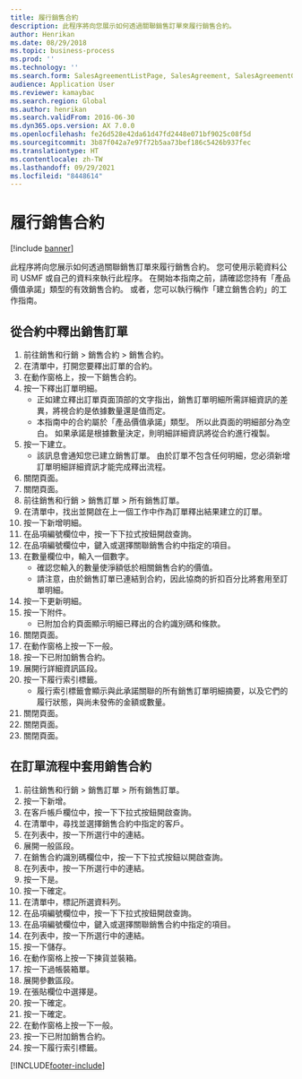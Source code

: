 ```yaml
---
title: 履行銷售合約
description: 此程序將向您展示如何透過關聯銷售訂單來履行銷售合約。
author: Henrikan
ms.date: 08/29/2018
ms.topic: business-process
ms.prod: ''
ms.technology: ''
ms.search.form: SalesAgreementListPage, SalesAgreement, SalesAgreementGenerateReleaseOrder, SalesTableListPage, SalesTable, AgreementLine, SalesCreateOrder,  SalesEditLines, SalesAgreementHistory
audience: Application User
ms.reviewer: kamaybac
ms.search.region: Global
ms.author: henrikan
ms.search.validFrom: 2016-06-30
ms.dyn365.ops.version: AX 7.0.0
ms.openlocfilehash: fe26d528e42da61d47fd2448e071bf9025c08f5d
ms.sourcegitcommit: 3b87f042a7e97f72b5aa73bef186c5426b937fec
ms.translationtype: HT
ms.contentlocale: zh-TW
ms.lasthandoff: 09/29/2021
ms.locfileid: "8448614"
---
```

# <a name="fulfill-sales-agreements"></a>履行銷售合約

[!include [banner](../../includes/banner.md)]

此程序將向您展示如何透過關聯銷售訂單來履行銷售合約。 您可使用示範資料公司 USMF 或自己的資料來執行此程序。 在開始本指南之前，請確認您持有「產品價值承諾」類型的有效銷售合約。 或者，您可以執行稱作「建立銷售合約」的工作指南。  




## <a name="release-a-sales-order-from-the-agreement"></a>從合約中釋出銷售訂單
1. 前往銷售和行銷 > 銷售合約 > 銷售合約。
2. 在清單中，打開您要釋出訂單的合約。
3. 在動作窗格上，按一下銷售合約。
4. 按一下釋出訂單明細。
    * 正如建立釋出訂單頁面頂部的文字指出，銷售訂單明細所需詳細資訊的差異，將視合約是依據數量還是值而定。  
    * 本指南中的合約屬於「產品價值承諾」類型。 所以此頁面的明細部分為空白。 如果承諾是根據數量決定，則明細詳細資訊將從合約進行複製。  
5. 按一下建立。
    * 該訊息會通知您已建立銷售訂單。 由於訂單不包含任何明細，您必須新增訂單明細詳細資訊才能完成釋出流程。   
6. 關閉頁面。
7. 關閉頁面。
8. 前往銷售和行銷 > 銷售訂單 > 所有銷售訂單。
9. 在清單中，找出並開啟在上一個工作中作為訂單釋出結果建立的訂單。
10. 按一下新增明細。
11. 在品項編號欄位中，按一下下拉式按鈕開啟查詢。
12. 在品項編號欄位中，鍵入或選擇關聯銷售合約中指定的項目。
13. 在數量欄位中，輸入一個數字。
    * 確認您輸入的數量使淨額低於相關銷售合約的價值。  
    * 請注意，由於銷售訂單已連結到合約，因此協商的折扣百分比將套用至訂單明細。  
14. 按一下更新明細。
15. 按一下附件。
    * 已附加合約頁面顯示明細已釋出的合約識別碼和條款。  
16. 關閉頁面。
17. 在動作窗格上按一下一般。
18. 按一下已附加銷售合約。
19. 展開行詳細資訊區段。
20. 按一下履行索引標籤。
    * 履行索引標籤會顯示與此承諾關聯的所有銷售訂單明細摘要，以及它們的履行狀態，與尚未發佈的金額或數量。   
21. 關閉頁面。
22. 關閉頁面。
23. 關閉頁面。

## <a name="apply-sales-agreement-in-the-order-process"></a>在訂單流程中套用銷售合約
1. 前往銷售和行銷 > 銷售訂單 > 所有銷售訂單。
2. 按一下新增。
3. 在客戶帳戶欄位中，按一下下拉式按鈕開啟查詢。
4. 在清單中，尋找並選擇銷售合約中指定的客戶。
5. 在列表中，按一下所選行中的連結。
6. 展開一般區段。
7. 在銷售合約識別碼欄位中，按一下下拉式按鈕以開啟查詢。
8. 在列表中，按一下所選行中的連結。
9. 按一下是。
10. 按一下確定。
11. 在清單中，標記所選資料列。
12. 在品項編號欄位中，按一下下拉式按鈕開啟查詢。
13. 在品項編號欄位中，鍵入或選擇關聯銷售合約中指定的項目。
14. 在列表中，按一下所選行中的連結。
15. 按一下儲存。
16. 在動作窗格上按一下揀貨並裝箱。
17. 按一下過帳裝箱單。
18. 展開參數區段。
19. 在張貼欄位中選擇是。
20. 按一下確定。
21. 按一下確定。
22. 在動作窗格上按一下一般。
23. 按一下已附加銷售合約。
24. 按一下履行索引標籤。



[!INCLUDE[footer-include](../../../includes/footer-banner.md)]